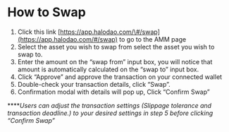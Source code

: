 # How to Swap

1. Click this link [https://app.halodao.com/\#/swap](https://app.halodao.com/#/swap) to go to the AMM page
2. Select the asset  you wish to swap from select the asset  you wish to swap to.
3. Enter the amount on the “swap from” input box, you will notice that amount is automatically calculated on the “swap to” input box.
4. Click “Approve” and approve the transaction on your connected wallet
5. Double-check your transaction details, click “Swap”.
6. Confirmation modal with details will pop up, Click “Confirm Swap”

  
****_Users can adjust the transaction settings \(Slippage tolerance and transaction deadline.\) to your desired settings in step 5 before clicking “Confirm Swap”_  
  


